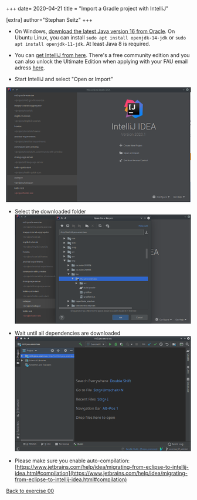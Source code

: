 +++
date= 2020-04-21
title = "Import a Gradle project with IntelliJ"

[extra]
author="Stephan Seitz"
+++

- On Windows, [download the latest Java version 16 from Oracle](https://www.oracle.com/java/technologies/javase-jdk16-downloads.html).
  On Ubuntu Linux, you can install `sudo apt install openjdk-14-jdk` or `sudo apt install openjdk-11-jdk`.
  At least Java 8 is required.

- You can [get IntelliJ from here](https://www.jetbrains.com/idea/). There's a free community edition and you can also 
  unlock the Ultimate Edition when applying with your FAU email adress [here](https://www.jetbrains.com/community/education/#students).

- Start IntelliJ and select "Open or Import"

![Import](intellij_1.png)

- Select the downloaded folder
![Select folder](intellij_2.png)

- Wait until all dependencies are downloaded
![Run](intellij_3.png)

- Please make sure you enable auto-compilation: [https://www.jetbrains.com/help/idea/migrating-from-eclipse-to-intellij-idea.html#compilation](https://www.jetbrains.com/help/idea/migrating-from-eclipse-to-intellij-idea.html#compilation)

[Back to exercise 00](../exercise-0)
